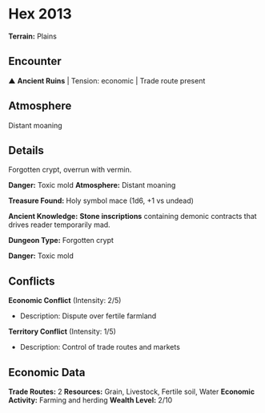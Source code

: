 # Hex 2013

**Terrain:** Plains

## Encounter
▲ **Ancient Ruins** | Tension: economic | Trade route present

## Atmosphere
Distant moaning

## Details
Forgotten crypt, overrun with vermin.

**Danger:** Toxic mold
**Atmosphere:** Distant moaning

**Treasure Found:** Holy symbol mace (1d6, +1 vs undead)

**Ancient Knowledge:** **Stone inscriptions** containing demonic contracts that drives reader temporarily mad.

**Dungeon Type:** Forgotten crypt

**Danger:** Toxic mold

## Conflicts
**Economic Conflict** (Intensity: 2/5)
- Description: Dispute over fertile farmland

**Territory Conflict** (Intensity: 1/5)
- Description: Control of trade routes and markets

## Economic Data
**Trade Routes:** 2
**Resources:** Grain, Livestock, Fertile soil, Water
**Economic Activity:** Farming and herding
**Wealth Level:** 2/10
